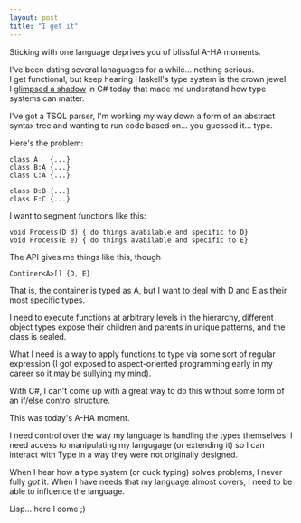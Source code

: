 ```yaml
---
layout: post
title: "I get it"
---
```

Sticking with one language deprives you of blissful A-HA moments.

I've been dating several lanaguages for a while... nothing serious.  
I get functional, but keep hearing Haskell's type system is the crown jewel.  
I [glimpsed a shadow](http://en.wikipedia.org/wiki/Allegory_of_the_Cave) in C# today that made me understand how type systems can matter.

I've got a TSQL parser, I'm working my way down a form of an abstract syntax tree and wanting to run code based on... you guessed it... type.

Here's the problem:

    class A   {...}
    class B:A {...}
    class C:A {...}

    class D:B {...}
    class E:C {...}


I want to segment functions like this:

    void Process(D d) { do things avabilable and specific to D}
    void Process(E e) { do things avabilable and specific to E}


The API gives me things like this, though

    Continer<A>[] {D, E}



That is, the container is typed as A, but I want to deal with D and E as their most specific types.

I need to execute functions at arbitrary levels in the hierarchy, different object types expose their children and parents in unique patterns, and the class is sealed.

What I need is a way to apply functions to type via some sort of regular expression (I got exposed to aspect-oriented programming early in my career so it may be sullying my mind).

With C#, I can't come up with a great way to do this without some form of an if/else control structure.

This was today's A-HA moment.  

I need control over the way my language is handling the types themselves.  I need access to manipulating my langugage (or extending it) so I can interact with Type in a way they were not originally designed.

When I hear how a type system (or duck typing) solves problems, I never fully _got_ it.  When I have needs that my language almost covers, I need to be able to influence the language.  

Lisp... here I come ;)

